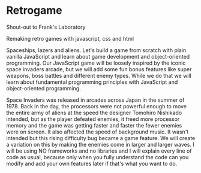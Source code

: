 # Retrogame
Shout-out to Frank's Laboratory

Remaking retro games with javascript, css and html

Spaceships, lazers and aliens. Let's build a game from scratch with plain vanilla JavaScript and learn about game development and object-oriented programming. Our JavaScript game will be loosely inspired by the iconic space invaders arcade, but we will add some fun bonus features like super weapons, boss battles and different enemy types. While we do that we will learn about fundamental programming principles with JavaScript and object-oriented programming. 

Space Invaders was released in arcades across Japan in the summer of 1978. Back in the day, the processors were not powerful enough to move the entire army of aliens at the speed the designer Tomohiro Nishikado intended, but as the player defeated enemies, it freed more processor memory and the game was getting faster and faster the fewer enemies were on screen. It also affected the speed of background music. It wasn't intended but this rising difficulty bug became a game feature. We will create a variation on this by making the enemies come in larger and larger waves. I will be using NO frameworks and no libraries and I will explain every line of code as usual, because only when you fully understand the code can you modify and add your own features later if that's what you want to do. 

  
